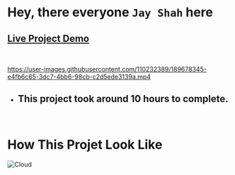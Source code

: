 # Hey, there everyone `Jay Shah` here

## [Live Project Demo](https://rodee-tailwind.netlify.app/)

<br>


https://user-images.githubusercontent.com/110232389/189678345-e4fb6c65-3dc7-4bb6-98cb-c2d5ede3139a.mp4



- ## This project took around 10 hours to complete.
<br>

# How This Projet Look Like

![Cloud](/assets/Rode%20Clone%209-12-2022%207-40-55%20PM.png)
